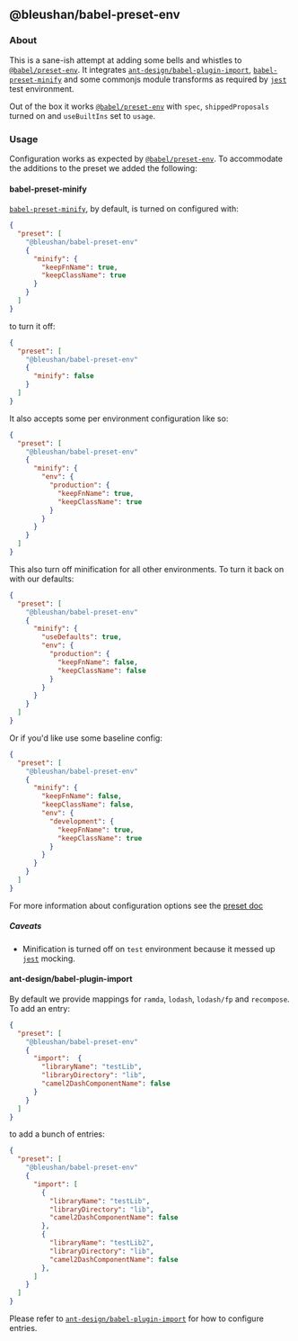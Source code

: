 ## @bleushan/babel-preset-env

### About

This is a sane-ish attempt at adding some bells and whistles to [`@babel/preset-env`][1].
It integrates [`ant-design/babel-plugin-import`][2],
[`babel-preset-minify`][3]
and some commonjs module transforms as required by [`jest`][4]
test environment.

Out of the box it works [`@babel/preset-env`][1] with `spec`, `shippedProposals`
turned on and `useBuiltIns` set to `usage`.

### Usage

Configuration works as expected by [`@babel/preset-env`][1].
To accommodate the additions to the preset we added the following:

#### babel-preset-minify

[`babel-preset-minify`][3], by default, is turned on configured with:

```json
{
  "preset": [
    "@bleushan/babel-preset-env"
    {
      "minify": {      
        "keepFnName": true,
        "keepClassName": true
      }
    }
  ]
}
```
to turn it off:
```json
{
  "preset": [
    "@bleushan/babel-preset-env"
    {
      "minify": false
    }
  ]
}
```
It also accepts some per environment configuration like so:
```json
{
  "preset": [
    "@bleushan/babel-preset-env"
    {
      "minify": {
        "env": {
          "production": {      
            "keepFnName": true,
            "keepClassName": true
          }
        }
      }
    }
  ]
}
```
This also turn off minification for all other environments. To turn it back on with our defaults:
```json
{
  "preset": [
    "@bleushan/babel-preset-env"
    {
      "minify": {
        "useDefaults": true,
        "env": {
          "production": {      
            "keepFnName": false,
            "keepClassName": false
          }
        }
      }
    }
  ]
}
```
Or if you'd like use some baseline config:
```json
{
  "preset": [
    "@bleushan/babel-preset-env"
    {
      "minify": {
        "keepFnName": false,
        "keepClassName": false,
        "env": {
          "development": {      
            "keepFnName": true,
            "keepClassName": true
          }
        }
      }
    }
  ]
}
```
For more information about configuration options see the [preset doc][3.1]

##### Caveats
* Minification is turned off on `test` environment because it messed up [`jest`][4] mocking.

#### ant-design/babel-plugin-import

By default we provide mappings for `ramda`, `lodash`, `lodash/fp` and `recompose`. To add an
entry:

```json
{
  "preset": [
    "@bleushan/babel-preset-env"
    {
      "import":  {
        "libraryName": "testLib",
        "libraryDirectory": "lib",
        "camel2DashComponentName": false
      }
    }
  ]
}
```
to add a bunch of entries:
```json
{
  "preset": [
    "@bleushan/babel-preset-env"
    {
      "import": [
        {
          "libraryName": "testLib",
          "libraryDirectory": "lib",
          "camel2DashComponentName": false
        },
        {
          "libraryName": "testLib2",
          "libraryDirectory": "lib",
          "camel2DashComponentName": false
        },
      ]
    }
  ]
}
```
Please refer to [`ant-design/babel-plugin-import`][2] for how to configure entries.

[1]: https://github.com/babel/babel/tree/master/packages/babel-preset-env
[2]: https://github.com/ant-design/babel-plugin-import
[3]: https://github.com/babel/minify/tree/master/packages/babel-preset-minify
[3.1]: https://github.com/babel/minify/tree/master/packages/babel-preset-minify#options
[4]: https://github.com/facebook/jest
